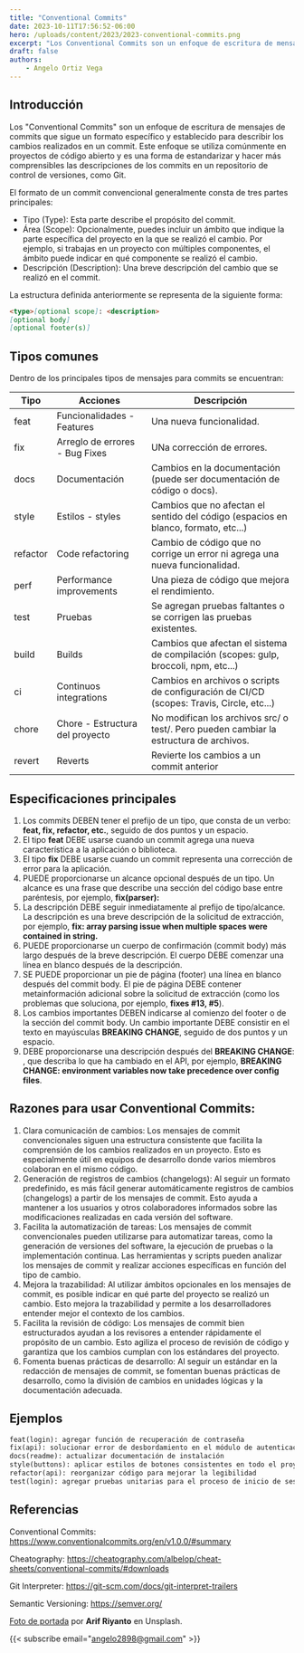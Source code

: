```yaml
---
title: "Conventional Commits"
date: 2023-10-11T17:56:52-06:00
hero: /uploads/content/2023/2023-conventional-commits.png
excerpt: "Los Conventional Commits son un enfoque de escritura de mensajes de commits que sigue un formato específico y establecido para describir los cambios realizados en un commit. Este enfoque se utiliza comúnmente en proyectos de código abierto y es una forma de estandarizar y hacer más comprensibles las descripciones de los commits en un repositorio de control de versiones, como Git."
draft: false
authors:
    - Angelo Ortiz Vega
---
```


## Introducción

Los "Conventional Commits" son un enfoque de escritura de mensajes de commits que sigue un formato específico y establecido para describir los cambios realizados en un commit. Este enfoque se utiliza comúnmente en proyectos de código abierto y es una forma de estandarizar y hacer más comprensibles las descripciones de los commits en un repositorio de control de versiones, como Git.

El formato de un commit convencional generalmente consta de tres partes principales:

* Tipo (Type): Esta parte describe el propósito del commit. 
* Área (Scope): Opcionalmente, puedes incluir un ámbito que indique la parte específica del proyecto en la que se realizó el cambio. Por ejemplo, si trabajas en un proyecto con múltiples componentes, el ámbito puede indicar en qué componente se realizó el cambio. 
* Descripción (Description): Una breve descripción del cambio que se realizó en el commit.

La estructura definida anteriormente se representa de la siguiente forma: 

```markdown
<type>[optional scope]: <description>
[optional body]
[optional footer(s)]
```

## Tipos comunes

Dentro de los principales tipos de mensajes para commits se encuentran:

| Tipo      | Acciones  | Descripción   |
|-----------|-----------|---------------|
| feat      | Funcionalidades - Features   | Una nueva funcionalidad.   |
| fix       | Arreglo de errores - Bug Fixes   | UNa corrección de errores.  |
| docs      | Documentación   | Cambios en la documentación (puede ser documentación de código o docs).   |
| style     | Estilos - styles   | Cambios que no afectan el sentido del código (espacios en blanco, formato, etc...)   |
| refactor  | Code refactoring   |  Cambio de código que no corrige un error ni agrega una nueva funcionalidad.  |
| perf      | Performance improvements  | Una pieza de código que mejora el rendimiento.   |
| test      | Pruebas   | Se agregan pruebas faltantes o se corrigen las pruebas existentes.   |
| build     | Builds  | Cambios que afectan el sistema de compilación (scopes: gulp, broccoli, npm, etc...)   |
| ci        | Continuos integrations  | Cambios en archivos o scripts de configuración de CI/CD (scopes: Travis, Circle, etc...)   |
| chore     | Chore - Estructura del proyecto   | No modifican los archivos src/ o test/. Pero pueden cambiar la estructura de archivos.   |
| revert    | Reverts   | Revierte los cambios a un commit anterior   |


## Especificaciones principales

1. Los commits DEBEN tener el prefijo de un tipo, que consta de un verbo: **feat, fix, refactor, etc.**, seguido de dos puntos y un espacio.
2. El tipo **feat** DEBE usarse cuando un commit agrega una nueva característica a la aplicación o biblioteca.
3. El tipo **fix** DEBE usarse cuando un commit representa una corrección de error para la aplicación.
4. PUEDE proporcionarse un alcance opcional después de un tipo. Un alcance es una frase que describe una sección del código base entre paréntesis, por ejemplo, **fix(parser):**
5. La descripción DEBE seguir inmediatamente al prefijo de tipo/alcance. La descripción es una breve descripción de la solicitud de extracción, por ejemplo, **fix: array parsing issue when multiple spaces were contained in string.**
6. PUEDE proporcionarse un cuerpo de confirmación (commit body) más largo después de la breve descripción. El cuerpo DEBE comenzar una línea en blanco después de la descripción.
7. SE PUEDE proporcionar un pie de página (footer) una línea en blanco después del commit body. El pie de página DEBE contener metainformación adicional sobre la solicitud de extracción (como los problemas que soluciona, por ejemplo, **fixes #13, #5**).
8. Los cambios importantes DEBEN indicarse al comienzo del footer o de la sección del commit body. Un cambio importante DEBE consistir en el texto en mayúsculas **BREAKING CHANGE**, seguido de dos puntos y un espacio.
9. DEBE proporcionarse una descripción después del **BREAKING CHANGE**: , que describa lo que ha cambiado en el API, por ejemplo, **BREAKING CHANGE: enviro­nment variables now take precedence over config files**.

## Razones para usar Conventional Commits:

1. Clara comunicación de cambios: Los mensajes de commit convencionales siguen una estructura consistente que facilita la comprensión de los cambios realizados en un proyecto. Esto es especialmente útil en equipos de desarrollo donde varios miembros colaboran en el mismo código.
2. Generación de registros de cambios (changelogs): Al seguir un formato predefinido, es más fácil generar automáticamente registros de cambios (changelogs) a partir de los mensajes de commit. Esto ayuda a mantener a los usuarios y otros colaboradores informados sobre las modificaciones realizadas en cada versión del software.
3. Facilita la automatización de tareas: Los mensajes de commit convencionales pueden utilizarse para automatizar tareas, como la generación de versiones del software, la ejecución de pruebas o la implementación continua. Las herramientas y scripts pueden analizar los mensajes de commit y realizar acciones específicas en función del tipo de cambio.
4. Mejora la trazabilidad: Al utilizar ámbitos opcionales en los mensajes de commit, es posible indicar en qué parte del proyecto se realizó un cambio. Esto mejora la trazabilidad y permite a los desarrolladores entender mejor el contexto de los cambios.
5. Facilita la revisión de código: Los mensajes de commit bien estructurados ayudan a los revisores a entender rápidamente el propósito de un cambio. Esto agiliza el proceso de revisión de código y garantiza que los cambios cumplan con los estándares del proyecto.
6. Fomenta buenas prácticas de desarrollo: Al seguir un estándar en la redacción de mensajes de commit, se fomentan buenas prácticas de desarrollo, como la división de cambios en unidades lógicas y la documentación adecuada.


## Ejemplos

```markdown
feat(login): agregar función de recuperación de contraseña
fix(api): solucionar error de desbordamiento en el módulo de autenticación
docs(readme): actualizar documentación de instalación
style(buttons): aplicar estilos de botones consistentes en todo el proyecto
refactor(api): reorganizar código para mejorar la legibilidad
test(login): agregar pruebas unitarias para el proceso de inicio de sesión
```

## Referencias

Conventional Commits: https://www.conventionalcommits.org/en/v1.0.0/#summary

Cheatography: https://cheatography.com/albelop/cheat-sheets/conventional-commits/#downloads

Git Interpreter: https://git-scm.com/docs/git-interpret-trailers

Semantic Versioning: https://semver.org/


[Foto de portada](https://unsplash.com/photos/G1N9kDHqBrQ) por **Arif Riyanto** en Unsplash.


{{< subscribe email="angelo2898@gmail.com" >}}
